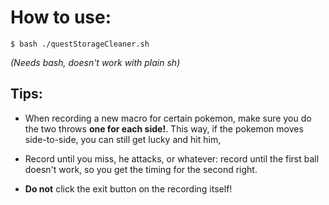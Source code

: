 # How to use:

    $ bash ./questStorageCleaner.sh

_(Needs bash, doesn't work with plain sh)_


## Tips:

- When recording a new macro for certain pokemon, make sure you do the two throws **one for each side!**. This way, if the pokemon moves side-to-side, you can still get lucky and hit him,

- Record until you miss, he attacks, or whatever: record until the first ball doesn't work, so you get the timing for the second right.

- **Do not** click the exit button on the recording itself!
